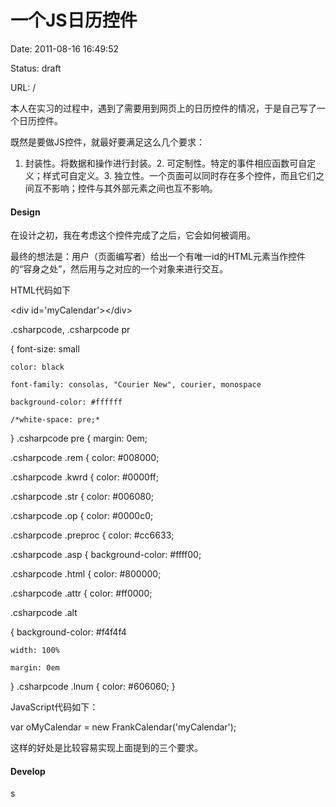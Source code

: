 # 一个JS日历控件

Date: 2011-08-16 16:49:52

Status: draft

URL: /

本人在实习的过程中，遇到了需要用到网页上的日历控件的情况，于是自己写了一个日历控件。

既然是要做JS控件，就最好要满足这么几个要求：

1.  封装性。将数据和操作进行封装。2.  可定制性。特定的事件相应函数可自定义；样式可自定义。3.  独立性。一个页面可以同时存在多个控件，而且它们之间互不影响；控件与其外部元素之间也互不影响。

#### Design

在设计之初，我在考虑这个控件完成了之后，它会如何被调用。


最终的想法是：用户（页面编写者）给出一个有唯一id的HTML元素当作控件的“容身之处”，然后用与之对应的一个对象来进行交互。

HTML代码如下

  &lt;div id='myCalendar'&gt;&lt;/div&gt;


.csharpcode, .csharpcode pr

{
	font-size: small
	
	color: black
	
	font-family: consolas, "Courier New", courier, monospace
	
	background-color: #ffffff
	
	/*white-space: pre;*

}
.csharpcode pre { margin: 0em; 

.csharpcode .rem { color: #008000; 

.csharpcode .kwrd { color: #0000ff; 

.csharpcode .str { color: #006080; 

.csharpcode .op { color: #0000c0; 

.csharpcode .preproc { color: #cc6633; 

.csharpcode .asp { background-color: #ffff00; 

.csharpcode .html { color: #800000; 

.csharpcode .attr { color: #ff0000; 

.csharpcode .alt

{
	background-color: #f4f4f4
	
	width: 100%
	
	margin: 0em

}
.csharpcode .lnum { color: #606060; }

JavaScript代码如下：

var oMyCalendar = new FrankCalendar('myCalendar');

这样的好处是比较容易实现上面提到的三个要求。

#### Develop

s 